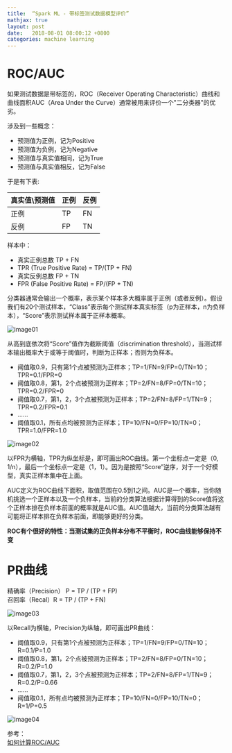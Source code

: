 ```yaml
---
title:  “Spark ML - 带标签测试数据模型评价”
mathjax: true
layout: post
date:   2018-08-01 08:00:12 +0800
categories: machine learning
---
```


# **ROC/AUC**

如果测试数据是带标签的，ROC（Receiver Operating Characteristic）曲线和曲线面积AUC（Area Under the Curve）通常被用来评价一个"二分类器"的优劣。

涉及到一些概念：
- 预测值为正例，记为Positive
- 预测值为负例，记为Negative
- 预测值与真实值相同，记为True
- 预测值与真实值相反，记为False


于是有下表:

真实值\预测值 |  正例 | 反例
:----|:----|:----
正例 | TP | FN
反例 | FP | TN

样本中：
- 真实正例总数 TP + FN
- TPR (True Positive Rate) = TP/(TP + FN)
- 真实反例总数 FP + TN
- FPR (False Positive Rate) = FP/(FP + TN)

分类器通常会输出一个概率，表示某个样本多大概率属于正例（或者反例）。假设我们有20个测试样本，“Class”表示每个测试样本真实标签（p为正样本，n为负样本），“Score”表示测试样本属于正样本概率。

![image01]({{site.baseurl}}/image/20180801/score_ranking.png)

从高到底依次将“Score”值作为截断阈值（discrimination threshold），当测试样本输出概率大于或等于阈值时，判断为正样本；否则为负样本。
- 阈值取0.9，只有第1个点被预测为正样本；TP=1/FN=9/FP=0/TN=10；TPR=0.1/FPR=0
- 阈值取0.8，第1，2个点被预测为正样本；TP=2/FN=8/FP=0/TN=10；TPR=0.2/FPR=0
- 阈值取0.7，第1，2，3个点被预测为正样本；TP=2/FN=8/FP=1/TN=9；TPR=0.2/FPR=0.1
- ......
- 阈值取0.1，所有点均被预测为正样本；TP=10/FN=0/FP=10/TN=0；TPR=1.0/FPR=1.0

![image02]({{site.baseurl}}/image/20180801/roc_example.png)

以FPR为横轴，TPR为纵坐标是，即可画出ROC曲线。第一个坐标点一定是（0, 1/n），最后一个坐标点一定是（1，1）。因为是按照“Score”逆序，对于一个好模型，真实正样本集中在上面。

AUC定义为ROC曲线下面积，取值范围在0.5到1之间。AUC是一个概率，当你随机挑选一个正样本以及一个负样本，当前的分类算法根据计算得到的Score值将这个正样本排在负样本前面的概率就是AUC值。AUC值越大，当前的分类算法越有可能将正样本排在负样本前面，即能够更好的分类。

**ROC有个很好的特性：当测试集的正负样本分布不平衡时，ROC曲线能够保持不变**

# **PR曲线**

精确率（Precision） P = TP / (TP + FP)  
召回率（Recal）R = TP / (TP + FN)

![image03]({{site.baseurl}}/image/20180801/pr.jpg)

以Recall为横轴，Precision为纵轴，即可画出PR曲线：
- 阈值取0.9，只有第1个点被预测为正样本；TP=1/FN=9/FP=0/TN=10；R=0.1/P=1.0
- 阈值取0.8，第1，2个点被预测为正样本；TP=2/FN=8/FP=0/TN=10；R=0.2/P=1.0
- 阈值取0.7，第1，2，3个点被预测为正样本；TP=2/FN=8/FP=1/TN=9；R=0.2/P=0.66
- ......
- 阈值取0.1，所有点均被预测为正样本；TP=10/FN=0/FP=10/TN=0；R=1/P=0.5

![image04]({{site.baseurl}}/image/20180801/pr_example.png)


参考：  
[如何计算ROC/AUC](http://alexkong.net/2013/06/introduction-to-auc-and-roc/)  